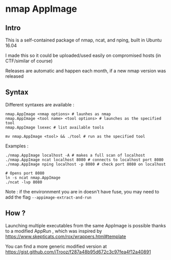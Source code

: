 # nmap AppImage

## Intro
This is a self-contained package of nmap, ncat, and nping, built in Ubuntu 16.04

I made this so it could be uploaded/used easily on compromised hosts (in CTF/similar of course)

Releases are automatic and happen each month, if a new nmap version was released

## Syntax
Different syntaxes are available :
```
nmap.AppImage <nmap options> # launhes as nmap
nmap.AppImage <tool name> <tool options> # launches as the specified tool
nmap.AppImage lsexec # list available tools

mv nmap.AppImage <tool> && ./tool # run as the specified tool
```

Examples :
```
./nmap.AppImage localhost -A # makes a full scan of localhost
./nmap.AppImage ncat localhost 8080 # connects to localhost port 8080
./nmap.AppImage nping localhost -p 8080 # check port 8080 on localhost

# Opens port 8080
ln -s ncat nmap.AppImage
./ncat -lvp 8080
```
Note : if the environnment you are in doesn't have fuse, you may need to add the flag `--appimage-extract-and-run`

## How ?
Launching multiple executables from the same AppImage is possible thanks to a modified AppRun , which was inspired by https://www.skepticats.com/rox/wrappers.html#template

You can find a more generic modified version at https://gist.github.com/iTrooz/f287a48b95d672c3c97fea4f12a40891
